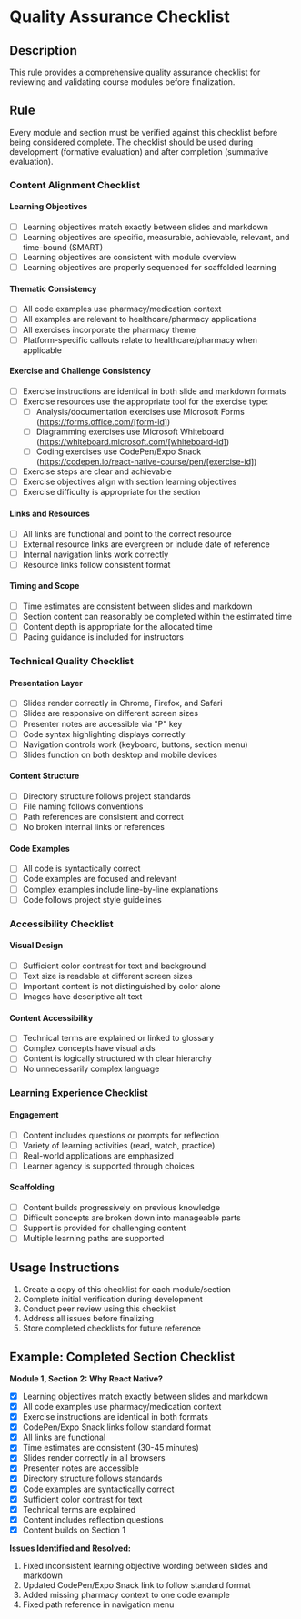 # Quality Assurance Checklist

## Description
This rule provides a comprehensive quality assurance checklist for reviewing and validating course modules before finalization.

## Rule
Every module and section must be verified against this checklist before being considered complete. The checklist should be used during development (formative evaluation) and after completion (summative evaluation).

### Content Alignment Checklist

#### Learning Objectives
- [ ] Learning objectives match exactly between slides and markdown
- [ ] Learning objectives are specific, measurable, achievable, relevant, and time-bound (SMART)
- [ ] Learning objectives are consistent with module overview
- [ ] Learning objectives are properly sequenced for scaffolded learning

#### Thematic Consistency
- [ ] All code examples use pharmacy/medication context
- [ ] All examples are relevant to healthcare/pharmacy applications
- [ ] All exercises incorporate the pharmacy theme
- [ ] Platform-specific callouts relate to healthcare/pharmacy when applicable

#### Exercise and Challenge Consistency
- [ ] Exercise instructions are identical in both slide and markdown formats
- [ ] Exercise resources use the appropriate tool for the exercise type:
  - [ ] Analysis/documentation exercises use Microsoft Forms (https://forms.office.com/[form-id])
  - [ ] Diagramming exercises use Microsoft Whiteboard (https://whiteboard.microsoft.com/[whiteboard-id])
  - [ ] Coding exercises use CodePen/Expo Snack (https://codepen.io/react-native-course/pen/[exercise-id])
- [ ] Exercise steps are clear and achievable
- [ ] Exercise objectives align with section learning objectives
- [ ] Exercise difficulty is appropriate for the section

#### Links and Resources
- [ ] All links are functional and point to the correct resource
- [ ] External resource links are evergreen or include date of reference
- [ ] Internal navigation links work correctly
- [ ] Resource links follow consistent format

#### Timing and Scope
- [ ] Time estimates are consistent between slides and markdown
- [ ] Section content can reasonably be completed within the estimated time
- [ ] Content depth is appropriate for the allocated time
- [ ] Pacing guidance is included for instructors

### Technical Quality Checklist

#### Presentation Layer
- [ ] Slides render correctly in Chrome, Firefox, and Safari
- [ ] Slides are responsive on different screen sizes
- [ ] Presenter notes are accessible via "P" key
- [ ] Code syntax highlighting displays correctly
- [ ] Navigation controls work (keyboard, buttons, section menu)
- [ ] Slides function on both desktop and mobile devices

#### Content Structure
- [ ] Directory structure follows project standards
- [ ] File naming follows conventions
- [ ] Path references are consistent and correct
- [ ] No broken internal links or references

#### Code Examples
- [ ] All code is syntactically correct
- [ ] Code examples are focused and relevant
- [ ] Complex examples include line-by-line explanations
- [ ] Code follows project style guidelines

### Accessibility Checklist

#### Visual Design
- [ ] Sufficient color contrast for text and background
- [ ] Text size is readable at different screen sizes
- [ ] Important content is not distinguished by color alone
- [ ] Images have descriptive alt text

#### Content Accessibility
- [ ] Technical terms are explained or linked to glossary
- [ ] Complex concepts have visual aids
- [ ] Content is logically structured with clear hierarchy
- [ ] No unnecessarily complex language

### Learning Experience Checklist

#### Engagement
- [ ] Content includes questions or prompts for reflection
- [ ] Variety of learning activities (read, watch, practice)
- [ ] Real-world applications are emphasized
- [ ] Learner agency is supported through choices

#### Scaffolding
- [ ] Content builds progressively on previous knowledge
- [ ] Difficult concepts are broken down into manageable parts
- [ ] Support is provided for challenging content
- [ ] Multiple learning paths are supported

## Usage Instructions

1. Create a copy of this checklist for each module/section
2. Complete initial verification during development
3. Conduct peer review using this checklist
4. Address all issues before finalizing
5. Store completed checklists for future reference

## Example: Completed Section Checklist

**Module 1, Section 2: Why React Native?**
- [x] Learning objectives match exactly between slides and markdown
- [x] All code examples use pharmacy/medication context
- [x] Exercise instructions are identical in both formats
- [x] CodePen/Expo Snack links follow standard format
- [x] All links are functional
- [x] Time estimates are consistent (30-45 minutes)
- [x] Slides render correctly in all browsers
- [x] Presenter notes are accessible
- [x] Directory structure follows standards
- [x] Code examples are syntactically correct
- [x] Sufficient color contrast for text
- [x] Technical terms are explained
- [x] Content includes reflection questions
- [x] Content builds on Section 1

**Issues Identified and Resolved:**
1. Fixed inconsistent learning objective wording between slides and markdown
2. Updated CodePen/Expo Snack link to follow standard format
3. Added missing pharmacy context to one code example
4. Fixed path reference in navigation menu 